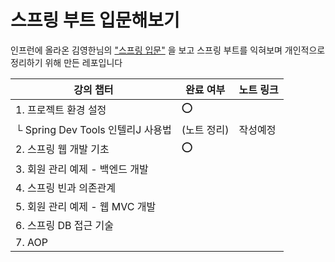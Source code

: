 # 스프링 부트 입문해보기

인프런에 올라온 김영한님의 ["스프링 입문"](https://www.inflearn.com/course/%EC%8A%A4%ED%94%84%EB%A7%81-%EC%9E%85%EB%AC%B8-%EC%8A%A4%ED%94%84%EB%A7%81%EB%B6%80%ED%8A%B8#) 을 보고 스프링 부트를 익혀보며 개인적으로 정리하기 위해 만든 레포입니다



| 강의 챕터                       | 완료 여부   | 노트 링크 |
|-----------------------------|---------|-------|
| 1. 프로젝트 환경 설정               | ⭕       |       | 
| └ Spring Dev Tools 인텔리J 사용법 | (노트 정리) | 작성예정  | 
| 2. 스프링 웹 개발 기초              | ⭕       |       | 
| 3. 회원 관리 예제 - 백엔드 개발        |         |       | 
| 4. 스프링 빈과 의존관계              |         |       | 
| 5. 회원 관리 예제 - 웹 MVC 개발      |         |       | 
| 6. 스프링 DB 접근 기술             |         |       | 
| 7. AOP                      |         |       | 
